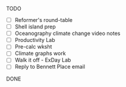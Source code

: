 TODO
- [ ] Reformer's round-table
- [ ] Shell island prep
- [ ] Oceanography climate change video notes
- [ ] Productivity Lab
- [ ] Pre-calc wksht
- [ ] Climate graphs work
- [ ] Walk it off - ExDay Lab
- [ ] Reply to Bennett Place email

DONE
